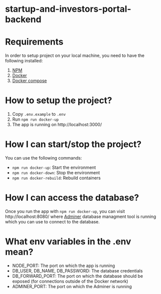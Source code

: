 # startup-and-investors-portal-backend

# Requirements
In order to setup project on your local machine, you need to have the following installed:
1. [NPM](https://www.npmjs.com/)
1. [Docker](https://docs.docker.com/get-docker/)
1. [Docker compose](https://docs.docker.com/compose/install/)

# How to setup the project?
1. Copy `.env.example` to `.env`
1. Run `npm run docker-up`
1. The app is running on http://localhost:3000/

# How I can start/stop the project?
You can use the following commands:
- `npm run docker-up`: Start the environment
- `npm run docker-down`: Stop the environment
- `npm run docker-rebuild`: Rebuild containers

# How I can access the database?
Once you run the app with `npm run docker-up`, you can visit http://localhost:8080/ where [Adminer](https://www.adminer.org/) database managment tool is running which you can use to connect to the database.

# What env variables in the .env mean?
- NODE_PORT: The port on which the app is running
- DB_USER, DB_NAME, DB_PASSWORD: The database credentials
- DB_FORWARD_PORT: The port on which the database should be exposed (for connections outside of the Docker network)
- ADMINER_PORT: The port on which the Adminer is running